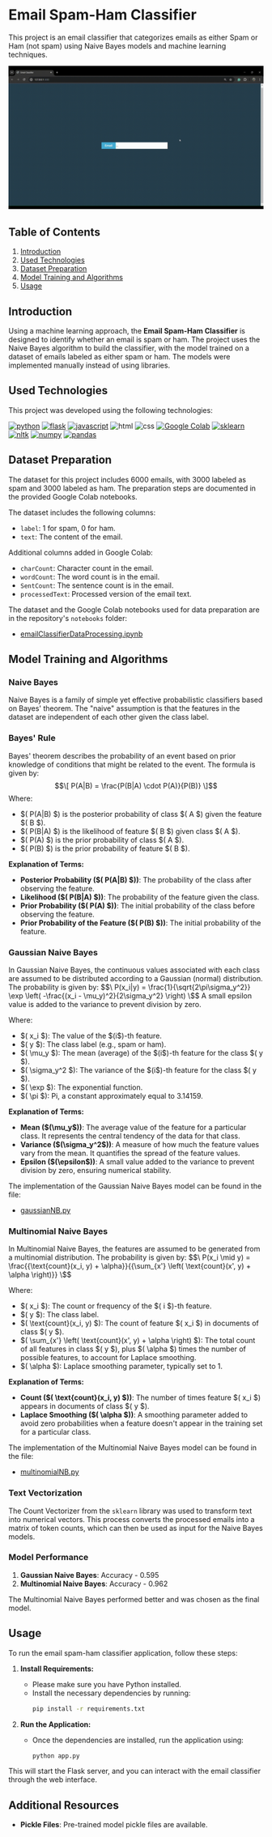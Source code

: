 # Email Spam-Ham Classifier

This project is an email classifier that categorizes emails as either Spam or Ham (not spam) using Naive Bayes models and machine learning techniques.

<img src="/static/gif/demo.gif" alt="Gif">

## Table of Contents
1. [Introduction](#introduction)
2. [Used Technologies](#used-technologies)
3. [Dataset Preparation](#dataset-preparation)
4. [Model Training and Algorithms](#model-training-and-algorithms)
5. [Usage](#usage)

## Introduction

Using a machine learning approach, the **Email Spam-Ham Classifier** is designed to identify whether an email is spam or ham. The project uses the Naive Bayes algorithm to build the classifier, with the model trained on a dataset of emails labeled as either spam or ham. The models were implemented manually instead of using libraries.

## Used Technologies

This project was developed using the following technologies:

[![python](https://img.icons8.com/color/50/000000/python.png)](https://www.python.org/) [![flask](https://img.icons8.com/color/50/000000/flask.png)](https://flask.palletsprojects.com/en/3.0.x/) [![javascript](https://img.icons8.com/color/50/000000/javascript.png)](https://www.javascript.com/) ![html](https://img.icons8.com/?size=50&id=20909&format=png&color=000000) ![css](https://img.icons8.com/?size=50&id=21278&format=png&color=000000) [![Google Colab](https://img.icons8.com/color/48/000000/google-colab.png)](https://colab.research.google.com/) [![sklearn](https://upload.wikimedia.org/wikipedia/commons/thumb/0/05/Scikit_learn_logo_small.svg/70px-Scikit_learn_logo_small.svg.png)](https://scikit-learn.org/) [![nltk](https://miro.medium.com/v2/resize:fit:50/1*YM2HXc7f4v02pZBEO8h-qw.png)](https://www.nltk.org/) [![numpy](https://img.icons8.com/color/48/000000/numpy.png)](https://numpy.org/) [![pandas](https://img.icons8.com/color/50/000000/pandas.png)](https://pandas.pydata.org/)

## Dataset Preparation

The dataset for this project includes 6000 emails, with 3000 labeled as spam and 3000 labeled as ham. The preparation steps are documented in the provided Google Colab notebooks.

The dataset includes the following columns:
- `label`: 1 for spam, 0 for ham.
- `text`: The content of the email.

Additional columns added in Google Colab:
- `charCount`: Character count in the email.
- `wordCount`: The word count is in the email.
- `SentCount`: The sentence count is in the email.
- `processedText`: Processed version of the email text.

The dataset and the Google Colab notebooks used for data preparation are in the repository's `notebooks` folder:
- [emailClassifierDataProcessing.ipynb](data/emailClassifierDataProcessing.ipynb)

## Model Training and Algorithms
### Naive Bayes
Naive Bayes is a family of simple yet effective probabilistic classifiers based on Bayes' theorem. The "naive" assumption is that the features in the dataset are independent of each other given the class label.

### Bayes' Rule
Bayes' theorem describes the probability of an event based on prior knowledge of conditions that might be related to the event. The formula is given by:
$$\[ P(A|B) = \frac{P(B|A) \cdot P(A)}{P(B)} \]$$
Where:
- $\( P(A|B) \$) is the posterior probability of class $\( A \$) given the feature $\( B \$).
- $\( P(B|A) \$) is the likelihood of feature $\( B \$) given class $\( A \$).
- $\( P(A) \$) is the prior probability of class $\( A \$).
- $\( P(B) \$) is the prior probability of feature $\( B \$).

**Explanation of Terms:**
- **Posterior Probability ($\( P(A|B) \$))**: The probability of the class after observing the feature.
- **Likelihood ($\( P(B|A) \$))**: The probability of the feature given the class.
- **Prior Probability ($\( P(A) \$))**: The initial probability of the class before observing the feature.
- **Prior Probability of the Feature ($\( P(B) \$))**: The initial probability of the feature.
  
### Gaussian Naive Bayes
In Gaussian Naive Bayes, the continuous values associated with each class are assumed to be distributed according to a Gaussian (normal) distribution. The probability is given by:
$$\ P(x_i|y) = \frac{1}{\sqrt{2\pi\sigma_y^2}} \exp \left( -\frac{(x_i - \mu_y)^2}{2\sigma_y^2} \right) \$$
A small epsilon value is added to the variance to prevent division by zero.

Where:
- $\( x_i \$): The value of the $\(i\$)-th feature.
- $\( y \$): The class label (e.g., spam or ham).
- $\( \mu_y \$): The mean (average) of the $\(i\$)-th feature for the class $\( y \$).
- $\( \sigma_y^2 \$): The variance of the $\(i\$)-th feature for the class $\( y \$).
- $\( \exp \$): The exponential function.
- $\( \pi \$): Pi, a constant approximately equal to 3.14159.

**Explanation of Terms:**
- **Mean ($\(\mu_y\$))**: The average value of the feature for a particular class. It represents the central tendency of the data for that class.
- **Variance ($\(\sigma_y^2\$))**: A measure of how much the feature values vary from the mean. It quantifies the spread of the feature values.
- **Epsilon ($\(\epsilon\$))**: A small value added to the variance to prevent division by zero, ensuring numerical stability.
  
The implementation of the Gaussian Naive Bayes model can be found in the file:
- [gaussianNB.py](models/gaussianNB.py)

### Multinomial Naive Bayes
In Multinomial Naive Bayes, the features are assumed to be generated from a multinomial distribution. The probability is given by:
$$\ P(x_i \mid y) = \frac{{\text{count}(x_i, y) + \alpha}}{{\sum_{x'} \left( \text{count}(x', y) + \alpha \right)}} \$$

Where:
- $\( x_i \$): The count or frequency of the $\( i \$)-th feature.
- $\( y \$): The class label.
- $\( \text{count}(x_i, y) \$): The count of feature $\( x_i \$) in documents of class $\( y \$).
- $\( \sum_{x'} \left( \text{count}(x', y) + \alpha \right) \$): The total count of all features in class $\( y \$), plus $\( \alpha \$) times the number of possible features, to account for Laplace smoothing.
- $\( \alpha \$): Laplace smoothing parameter, typically set to 1.

**Explanation of Terms:**
- **Count ($\( \text{count}(x_i, y) \$))**: The number of times feature $\( x_i \$) appears in documents of class $\( y \$).
- **Laplace Smoothing ($\( \alpha \$))**: A smoothing parameter added to avoid zero probabilities when a feature doesn't appear in the training set for a particular class.
  
The implementation of the Multinomial Naive Bayes model can be found in the file:
- [multinomialNB.py](models/multinomialNB.py)
  
### Text Vectorization
The Count Vectorizer from the `sklearn` library was used to transform text into numerical vectors. This process converts the processed emails into a matrix of token counts, which can then be used as input for the Naive Bayes models.

### Model Performance
1. **Gaussian Naive Bayes**: Accuracy - 0.595
2. **Multinomial Naive Bayes**: Accuracy - 0.962

The Multinomial Naive Bayes performed better and was chosen as the final model.

## Usage

To run the email spam-ham classifier application, follow these steps:

1. **Install Requirements:**
   - Please make sure you have Python installed.
   - Install the necessary dependencies by running:
     ```sh
     pip install -r requirements.txt
     ```

2. **Run the Application:**
   - Once the dependencies are installed, run the application using:
     ```sh
     python app.py
     ```

This will start the Flask server, and you can interact with the email classifier through the web interface.

## Additional Resources
- **Pickle Files**: Pre-trained model pickle files are available.
